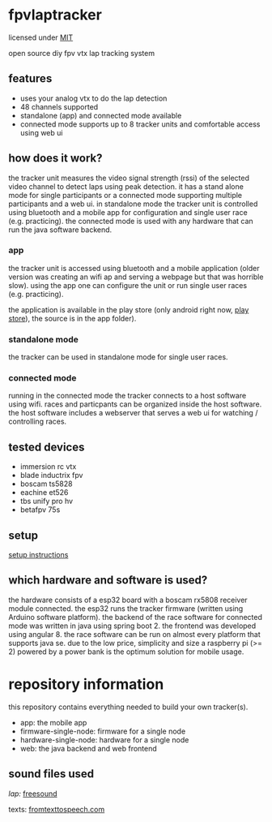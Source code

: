 # fpvlaptracker

licensed under [MIT](LICENSE.md)


open source diy fpv vtx lap tracking system


## features
- uses your analog vtx to do the lap detection
- 48 channels supported
- standalone (app) and connected mode available
- connected mode supports up to 8 tracker units and comfortable access using web ui

## how does it work?
the tracker unit measures the video signal strength (rssi) of the selected video channel to detect laps using peak detection. it has a stand alone mode for single participants or a connected mode supporting multiple participants and a web ui. in standalone mode the tracker unit is controlled using bluetooth and a mobile app for configuration and single user race (e.g. practicing). the connected mode is used with any hardware that can run the java software backend.

### app
the tracker unit is accessed using bluetooth and a mobile application (older version was creating an wifi ap and serving a webpage but that was horrible slow). using the app one can configure the unit or run single user races (e.g. practicing).

the application is available in the play store (only android right now, [play store](https://play.google.com/store/apps/details?id=de.warhog.fpvlaptracker)), the source is in the app folder).

### standalone mode
the tracker can be used in standalone mode for single user races.

### connected mode
running in the connected mode the tracker connects to a host software using wifi. races and particpants can be organized inside the host software. the host software includes a webserver that serves a web ui for watching / controlling races.

## tested devices
* immersion rc vtx
* blade inductrix fpv
* boscam ts5828
* eachine et526
* tbs unify pro hv
* betafpv 75s

## setup
[setup instructions](docs/setup.md)
    
## which hardware and software is used?
the hardware consists of a esp32 board with a boscam rx5808 receiver module connected. the esp32 runs the tracker firmware (written using Arduino software platform).
the backend of the race software for connected mode was written in java using spring boot 2. the frontend was developed using angular 8. the race software can be run on almost every platform that supports java se.
due to the low price, simplicity and size a raspberry pi (>= 2) powered by a power bank is the optimum solution for mobile usage.

# repository information
this repository contains everything needed to build your own tracker(s).

* app: the mobile app
* firmware-single-node: firmware for a single node
* hardware-single-node: hardware for a single node
* web: the java backend and web frontend

## sound files used
_lap:_ [freesound](https://www.freesound.org/people/StaneStane/sounds/73560/)

texts: [fromtexttospeech.com](http://www.fromtexttospeech.com/)
